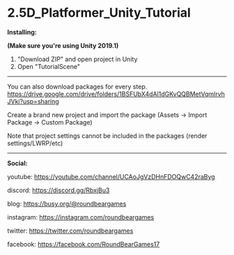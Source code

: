 # 2.5D_Platformer_Unity_Tutorial

**Installing:**

**(Make sure you're using Unity 2019.1)**

1. "Download ZIP" and open project in Unity
2. Open "TutorialScene"

----

You can also download packages for every step.
https://drive.google.com/drive/folders/1BSFUbX4dAl1dGKvQQBMetVqmlrvhJVki?usp=sharing

Create a brand new project and import the package
(Assets -> Import Package -> Custom Package)

Note that project settings cannot be included in the packages (render settings/LWRP/etc)

----

**Social:**

youtube: https://youtube.com/channel/UCAoJgVzDHnFDOQwC42raByg

discord: https://discord.gg/RbxjBu3

blog: https://busy.org/@roundbeargames

instagram: https://instagram.com/roundbeargames

twitter: https://twitter.com/roundbeargames

facebook: https://facebook.com/RoundBearGames17